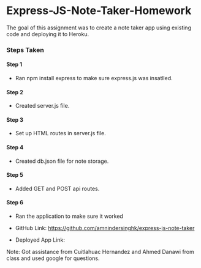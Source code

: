 # Express-JS-Note-Taker-Homework
The goal of this assignment was to create a note taker app using existing code and deploying it to Heroku.

### Steps Taken

#### Step 1 
- Ran npm install express to make sure express.js was insatlled.

#### Step 2
- Created server.js file.

#### Step 3
- Set up HTML routes in server.js file.

#### Step 4
- Created db.json file for note storage.

#### Step 5
- Added GET and POST api routes.

#### Step 6
- Ran the application to make sure it worked


- GitHub Link: https://github.com/amnindersinghk/express-js-note-taker
- Deployed App Link:
  
Note: Got assistance from Cuitlahuac Hernandez and Ahmed Danawi from class and used google for questions.
